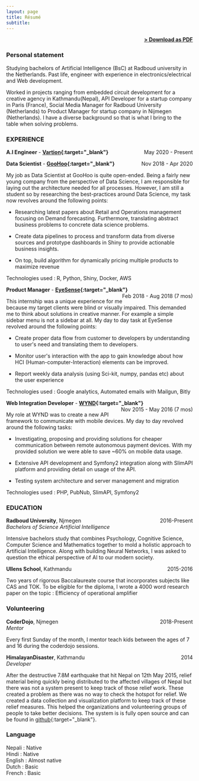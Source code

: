 ```yaml
---
layout: page
title: Résumé
subtitle:
---
```



<span style="float: right; "><a href="{{ '/assets/SamarpanRai_CV.pdf' | prepend: site.baseurl }}"><strong>> Download as PDF</strong></a> </span>
<br>

### Personal statement
Studying bachelors of Artificial Intelligence (BsC) at Radboud university in the Netherlands.  Past life, engineer with experience in electronics/electrical  and Web development.

Worked in projects ranging from embedded circuit development for a creative agency in Kathmandu(Nepal), API Developer for a startup company in Paris (France), Social Media Manager for Radboud University (Netherlands) to Product Manager for startup company in Nijmegen (Netherlands). I have a diverse background so that is what I bring to the table when solving problems.


### EXPERIENCE

**A.I Engineer** - **[Vartion](https://vartion.com/){:target="_blank"}** <span style="float: right; ">May 2020 - Present </span>


**Data Scientist** - **[GooHoo](https://www.goohoo.nl/){:target="_blank"}** <span style="float: right; ">Nov 2018 - Apr 2020</span>

My job as Data Scientist at GooHoo is quite open-ended. Being a fairly new young company from the perspective of Data Science, I am responsible for laying out the architecture needed for all processes. However, I am still a student so by researching the best-practices around Data Science, my task now revolves around the following points:

* Researching latest papers about Retail and Operations management focusing on Demand forecasting. Furthermore, translating abstract business problems to concrete data science problems.

* Create data pipelines to process and transform data from diverse sources and prototype dashboards in Shiny to provide actionable business insights.

* On top, build algorithm for dynamically pricing multiple products to maximize revenue

Technologies used : R, Python, Shiny, Docker, AWS

**Product Manager** - **[EyeSense](https://www.eye-sense.com/){:target="_blank"}** <span style="float: right; ">Feb 2018 - Aug 2018 (7 mos)</span>

This internship was a unique experience for me because my target clients were blind or visually impaired. This demanded me to think about solutions in creative manner. For example a simple sidebar menu is not a sidebar at all. My day to day task at EyeSense revolved around the following points:

* Create proper data flow from customer to developers by understanding to user's need and translating them to developers.

*  Monitor user's interaction with the app to gain knowledge about how HCI (Human-computer-Interaction) elements can be improved.

* Report weekly data analysis  (using Sci-kit, numpy, pandas etc) about the user experience


Technologies used : Google analytics, Automated emails with Mailgun, Bitly



**Web Integration Developer** - **[WYND](https://www.wynd.eu/){:target="_blank"}** <span style="float: right; ">Nov 2015 - May 2016 (7 mos)</span>

My role at WYND was to create a new API framework to communicate with mobile devices. My day to day revolved around the following tasks:

* Investigating, proposing and providing solutions for cheaper communication between remote autonomous payment devices. With my provided solution we were able to save ~60% on mobile data usage.

* Extensive API development and Symfony2 integration along with SlimAPI platform and providing detail on usage of the API.

* Testing system architecture and server management and migration

Technologies used : PHP, PubNub, SlimAPI, Symfony2

### EDUCATION

**Radboud University**, Njmegen <span style="float: right; ">2016-Present</span> <br />
*Bachelors of Science Artificial Intelligence*

Intensive bachelors study that combines Psychology, Cognitive Science, Computer Science and Mathematics together to mold a holistic approach to Artificial Intelligence. Along with building Neural Networks, I was asked to question the ethical perspective of AI to our modern society.


**Ullens School**, Kathmandu  <span style="float: right; ">2015-2016</span>

Two years of rigorous Baccalaureate course that incorporates subjects like CAS and TOK.  To be eligible for the diploma, I wrote  a 4000 word research paper on the topic : Efficiency of operational amplifier


### Volunteering

**CoderDojo**, Njmegen <span style="float: right; ">2018-Present</span> <br />
*Mentor*

Every first Sunday of the month, I mentor teach kids between the ages of 7 and 16 during the coderdojo sessions.


**HimalayanDisaster**, Kathmandu  <span style="float: right; ">2014</span>  <br />
*Developer*

After the destructive 7.8M earthquake that hit Nepal on 12th May 2015, relief material being quickly being distributed to the affected villages of Nepal but there was not a system present to keep track of those relief work. These created a problem as there was no way to check the hotspot for relief.
We created a data collection and visualization platform to keep track of these relief measures. This helped the organizations and volunteering groups of people to take better decisions.
 The system is is fully open source and can be found in [github](https://github.com/mshrestha/himalayandisaster){:target="_blank"}.

### Language
Nepali : Native <br />
Hindi : Native <br />
English : Almost native <br />
Dutch : Basic <br />
French : Basic <br />
